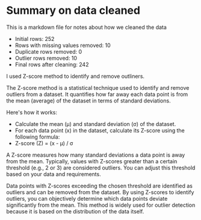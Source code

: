# Summary on data cleaned
This is a markdown file for notes about how we cleaned the data

- Initial rows: 252
- Rows with missing values removed: 10
- Duplicate rows removed: 0
- Outlier rows removed: 10
- Final rows after cleaning: 242

I used Z-score method to identify and remove outliners.

The Z-score method is a statistical technique used to identify and remove outliers from a dataset. It quantifies how far away each data point is from the mean (average) of the dataset in terms of standard deviations. 

Here's how it works:
- Calculate the mean (μ) and standard deviation (σ) of the dataset.
- For each data point (x) in the dataset, calculate its Z-score using the following formula:
- Z-score (Z) = (x - μ) / σ

A Z-score measures how many standard deviations a data point is away from the mean. Typically, values with Z-scores greater than a certain threshold (e.g., 2 or 3) are considered outliers. You can adjust this threshold based on your data and requirements.

Data points with Z-scores exceeding the chosen threshold are identified as outliers and can be removed from the dataset.
By using Z-scores to identify outliers, you can objectively determine which data points deviate significantly from the mean. This method is widely used for outlier detection because it is based on the distribution of the data itself.
